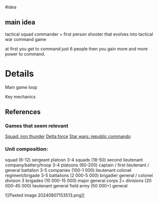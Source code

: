 #idea 
## main idea
tactical squad commander + first person shooter that evolves into tactical war command game

at first you get to command just 6 people
then you gain more and more power to command.

# Details
Main game loop

Key mechanics

## References
### Games that seem relevant

[Squad: iron thunder](https://store.steampowered.com/app/393380/Squad/)
[Delta force](https://en.wikipedia.org/wiki/Delta_Force_(video_game))
[Star wars: republic commando](https://en.wikipedia.org/wiki/Star_Wars%3A_Republic_Commando)

### Unit composition:
squad (6-12) sergeant
platoon 3-4 squads (18-50) second lieutenant
company/battery/troop 3-4 platoons (60-200) captain / first lieutenant / general
battalion 3-5 companies (100-1 000) lieutenant colonel
regiment/brigade 3-5 battalions (2 000-5 000) brigadier general / colonel
division 3 brigades (10 000-15 000) major general
corps 2+ divisions (20 000-45 000) lieutenant general
field army (50 000+) general

![[Pasted image 20240807153513.png]]